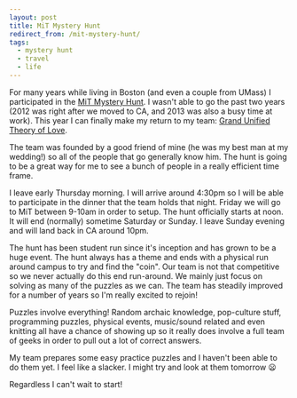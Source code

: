 ```yaml
---
layout: post
title: MiT Mystery Hunt
redirect_from: /mit-mystery-hunt/
tags:
  - mystery hunt
  - travel
  - life
---
```


For many years while living in Boston (and even a couple from UMass) I
participated in the [MiT Mystery Hunt](http://www.mit.edu/~puzzle/). I wasn't
able to go the past two years (2012 was right after we moved to CA, and 2013 was
also a busy time at work). This year I can finally make my return to my team:
[Grand Unified Theory of Love](http://doombot.com/mh/index.php?title=Main_Page).

The team was founded by a good friend of mine (he was my best man at my
wedding!) so all of the people that go generally know him. The hunt is going to
be a great way for me to see a bunch of people in a really efficient time frame.

I leave early Thursday morning. I will arrive around 4:30pm so I will be able to
participate in the dinner that the team holds that night. Friday we will go to
MiT between 9-10am in order to setup. The hunt officially starts at noon. It
will end (normally) sometime Saturday or Sunday. I leave Sunday evening and will
land back in CA around 10pm.

The hunt has been student run since it's inception and has grown to be a huge
event. The hunt always has a theme and ends with a physical run around campus to
try and find the "coin". Our team is not that competitive so we never actually
do this end run-around. We mainly just focus on solving as many of the puzzles
as we can. The team has steadily improved for a number of years so I'm really
excited to rejoin!

Puzzles involve everything! Random archaic knowledge, pop-culture stuff,
programming puzzles, physical events, music/sound related and even knitting all
have a chance of showing up so it really does involve a full team of geeks in
order to pull out a lot of correct answers.

My team prepares some easy practice puzzles and I haven't been able to do them
yet. I feel like a slacker. I might try and look at them tomorrow :frowning:

Regardless I can't wait to start!
